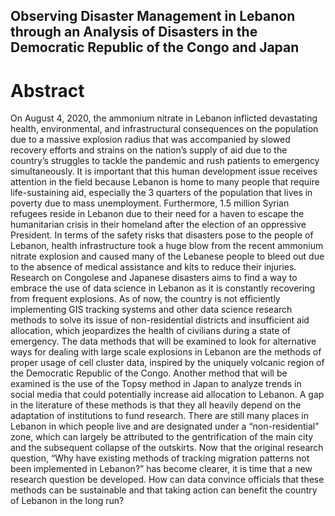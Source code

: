 ## Observing Disaster Management in Lebanon through an Analysis of Disasters in the Democratic Republic of the Congo and Japan 

# Abstract 

On August 4, 2020, the ammonium nitrate in Lebanon inflicted devastating health, environmental, and infrastructural consequences on the population due to a massive explosion radius that was accompanied by slowed recovery efforts and strains on the nation’s supply of aid due to the country’s struggles to tackle the pandemic and rush patients to emergency simultaneously. It is important that this human development issue receives attention in the field because Lebanon is home to many people that require life-sustaining aid, especially the 3 quarters of the population that lives in poverty due to mass unemployment. Furthermore, 1.5 million Syrian refugees reside in Lebanon due to their need for a haven to escape the humanitarian crisis in their homeland after the election of an oppressive President. In terms of the safety risks that disasters pose to the people of Lebanon, health infrastructure took a huge blow from the recent ammonium nitrate explosion and caused many of the Lebanese people to bleed out due to the absence of medical assistance and kits to reduce their injuries. Research on Congolese and Japanese disasters aims to find a way to embrace the use of data science in Lebanon as it is constantly recovering from frequent explosions. As of now, the country is not efficiently implementing GIS tracking systems and other data science research methods to solve its issue of non-residential districts and insufficient aid allocation, which jeopardizes the health of civilians during a state of emergency. The data methods that will be examined to look for alternative ways for dealing with large scale explosions in Lebanon are the methods of proper usage of cell cluster data, inspired by the uniquely volcanic region of the Democratic Republic of the Congo. Another method that will be examined is the use of the Topsy method in Japan to analyze trends in social media that could potentially increase aid allocation to Lebanon. A gap in the literature of these methods is that they all heavily depend on the adaptation of institutions to fund research. There are still many places in Lebanon in which people live and are designated under a “non-residential” zone, which can largely be attributed to the gentrification of the main city and the subsequent collapse of the outskirts. Now that the original research question, “Why have existing methods of tracking migration patterns not been implemented in Lebanon?” has become clearer, it is time that a new research question be developed. How can data convince officials that these methods can be sustainable and that taking action can benefit the country of Lebanon in the long run?
